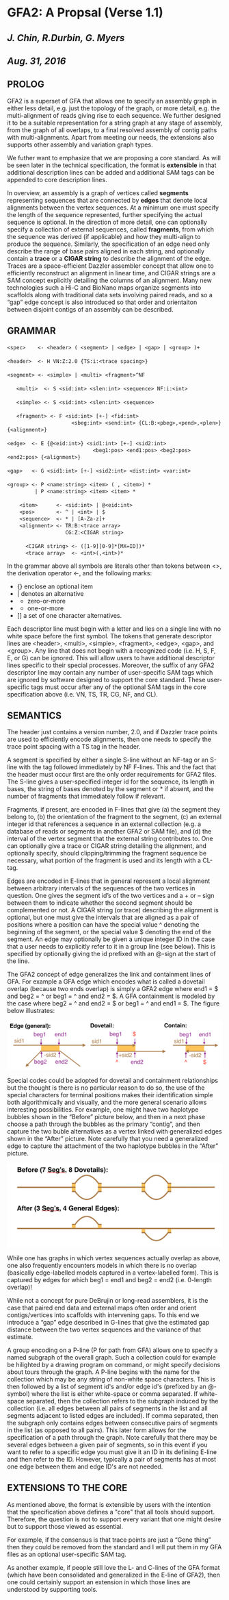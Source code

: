# **GFA2: A Propsal (Verse 1.1)**
## *J. Chin, R.Durbin, G. Myers*
## *Aug. 31, 2016*

## PROLOG

GFA2 is a superset of GFA that allows one to specify an assembly graph in either less detail,
e.g. just the topology of the graph, or more detail, e.g. the multi-alignment of reads giving
rise to each sequence.  We further designed it to be a suitable representation for a string
graph at any stage of assembly, from the graph of all overlaps, to a final resolved assembly
of contig paths with multi-alignments.  Apart from meeting our needs, the extensions also
supports other assembly and variation graph types.

We futher want to emphasize that we are proposing a core standard.  As will be seen later in
the technical specification, the format is **extensible** in that additional description lines
can be added and additional SAM tags can be appended to core description lines.

In overview, an assembly is a graph of vertices called **segments** representing sequences
that are connected by **edges** that denote local alignments between the vertex sequences.
At a minimum one must specify the length of the sequence represented, further specifying the
actual sequence is optional.  In the direction of more detail, one can optionally specify a
collection of external sequences, called **fragments**, from which the sequence was derived (if
applicable) and how they multi-align to produce the sequence.  Similarly, the specification
of an edge need only describe the range of base pairs aligned in each string, and optionally
contain a **trace** or a **CIGAR string** to describe the alignment of the edge.  Traces are a
space-efficient Dazzler assembler concept that allow one to efficiently reconstruct an
alignment in linear time, and CIGAR strings are a SAM concept explicitly detailing the
columns of an alignment.  Many new technologies such a Hi-C and BioNano maps organize segments
into scaffolds along with traditional data sets involving paired reads, and so a “gap” edge
concept is also introduced so that order and orientaiton between disjoint contigs of an
assembly can be described.

## GRAMMAR

```
<spec>    <- <header> ( <segment> | <edge> | <gap> | <group> )+

<header>  <- H VN:Z:2.0 {TS:i:<trace spacing>}

<segment> <- <simple> | <multi> <fragment>^NF
 
   <multi>  <- S <sid:int> <slen:int> <sequence> NF:i:<int> 
 
   <simple> <- S <sid:int> <slen:int> <sequence>

   <fragment> <- F <sid:int> [+-] <fid:int>
                     <sbeg:int> <send:int> {CL:B:<pbeg>,<pend>,<plen>} {<alignment>}

<edge>  <- E {@<eid:int>} <sid1:int> [+-] <sid2:int>
                            <beg1:pos> <end1:pos> <beg2:pos> <end2:pos> {<alignment>}

<gap>   <- G <sid1:int> [+-] <sid2:int> <dist:int> <var:int>

<group> <- P <name:string> <item> ( , <item>) *
         | P <name:string> <item> <item> *

    <item>      <- <sid:int> | @<eid:int>
    <pos>       <- ^ | <int> | $
    <sequence>  <- * | [A-Za-z]+
    <alignment> <- TR:B:<trace array>
                   CG:Z:<CIGAR string>

      <CIGAR string> <- ([1-9][0-9]*[MX=ID])*
      <trace array>  <- <int>(,<int>)*
```

In the grammar above all symbols are literals other than tokens between <>, the derivation
operator <-, and the following marks:
  * {} enclose an optional item
  * | denotes an alternative
  * * zero-or-more
  * + one-or-more
  * [] a set of one character alternatives.

Each descriptor line must begin with a letter and lies on a single line with no white space
before the first symbol.   The tokens that generate descriptor lines are \<header\>, \<multi\>,
\<simple\>, \<fragment\>, \<edge\>, \<gap\>, and \<group\>.
Any line that does not begin with a recognized code (i.e. H, S, F, E, or G) can be ignored.
This will allow users to have additional descriptor lines specific to their special processes.
Moreover, the suffix of any GFA2 descriptor line may contain any number of user-specific SAM
tags which are ignored by software designed to support the core standard.  These user-specific
tags must occur after any of the optional SAM tags in the core specification above
(i.e. VN, TS, TR, CG, NF, and CL).  

## SEMANTICS

The header just contains a version number, 2.0, and if Dazzler trace points are used to
efficiently encode alignments, then one needs to specify the trace point spacing with a
TS tag in the header.

A segment is specified by either a single S-line without an NF-tag or an S-line with the tag
followed immediately by NF F-lines.  This and the fact that the header must occur first are the
only order requirements for GFA2 files. The S-line gives a user-specified integer id for the
sequence, its length in bases, the string of bases denoted by the segment or * if absent, and
the number of fragments that immediately follow if relevant.

Fragments, if present, are encoded in F-lines that give (a) the segment they belong to, (b) the
orientation of the fragment to the segment, (c) an external integer id that references a sequence
in an external collection (e.g. a database of reads or segments in another GFA2 or SAM file),
and (d) the interval of the vertex segment that the external string contributes to.  One can
optionally give a trace or CIGAR string detailing the alignment, and optionally specify, should
clipping/trimming the fragment sequence be necessary, what portion of the fragment is used and
its length with a CL-tag.

Edges are encoded in E-lines that in general represent a local alignment between arbitrary
intervals of the sequences of the two vertices in question. One gives the segment id’s of
the two vertices and a + or – sign between them to indicate whether the second segment should
be complemented or not.  A CIGAR string (or trace) describing the alignment is optional, but
one must give the intervals that are aligned as a pair of positions where a position can have
the special value ^ denoting the beginning of the segment, or the special value $ denoting
the end of the segment.  An edge may optionally be given a unique integer ID in the case that
a user needs to explicitly refer to it in a group line (see below).  This is specified by
optionally giving the id prefixed with an @-sign at the start of the line.

The GFA2 concept of edge generalizes the link and containment lines of GFA.  For example a GFA
edge which encodes what is called a dovetail overlap (because two ends overlap) is simply a GFA2
edge where end1 = $ and beg2 = ^ or beg1 = ^ and end2 = $.   A GFA containment is
modeled by the case where beg2 = ^ and end2 = $ or beg1 = ^ and end1 = $.  The figure
below illustrates:

![Fig. 1](GFA2.Fig1.png)

Special codes could be adopted for dovetail and containment relationships but the thought is
there is no particular reason to do so, the use of the special characters for terminal positions
makes their identification simple both algorithmically and visually, and the more general
scenario allows interesting possibilities.  For example, one might have two haplotype bubbles
shown in the “Before” picture below, and then in a next phase choose a path through the
bubbles as the primary “contig”, and then capture the two buble alternatives as a vertex
linked with generalized edges shown in the “After” picture.  Note carefully that you need a
generalized edge to capture the attachment of the two haplotype bubbles in the “After” picture.

![Fig. 2](GFA2.Fig2.png)
 
While one has graphs in which vertex sequences actually overlap as above, one also frequently
encounters models in which there is no overlap (basically edge-labelled models captured in a
vertex-labelled form).  This is captured by edges for which beg1 = end1 and beg2 = end2 (i.e.
0-length overlap)!

While not a concept for pure DeBrujin or long-read assemblers, it is the case that paired end
data and external maps often order and orient contigs/vertices into scaffolds with
intervening gaps.  To this end we introduce a “gap” edge described in G-lines that give the
estimated gap distance between the two vertex sequences and the variance of that estimate.

A group encoding on a P-line (P for path from GFA) allows one to specify a named subgraph of
the overall graph.  Such a collection could for example be hilighted by a drawing program on
command, or might specify decisions about tours through the graph.  A P-line begins with the
name for the collection which may be any string of non-white space characters.  This is then
followed by a list of segment id's and/or edge id's (prefixed by an @-symbol) where the list
is either white-space or comma separated.  If white-space separated, then the collection
refers to the subgraph induced by the collection (i.e. all edges between all pairs of segments
in the list and all segments adjacent to listed edges are included).  If comma separated,
then the subgraph
only contains edges between consecutive pairs of segments in the list (as opposed to all
pairs).  This later form allows for the specification of a path through the graph.  Note carefully
that there may be several edges between a given pair of segments, so in this event if you want
to refer to a specific edge you must give it an ID in its definiing E-line and then refer to the
ID.  However, typically a pair of segments has at most one edge between them and edge ID's are
not needed.

## EXTENSIONS TO THE CORE

As mentioned above, the format is extensible by users with the intention that the specification
above defines a "core" that all tools should support.  Therefore, the question is not to support
every variant that one might desire but to support those viewed as essential.

For example, if the consensus is that trace points are just a “Gene thing” then they could
be removed from the standard and I will put them in my GFA files as an optional user-specific
SAM tag.

As another example, if people still love the L- and C-lines of the GFA format (which have
been consolidated and generalized in the E-line of GFA2), then one could certainly support
an extension in which those lines are understood by supporting tools.
